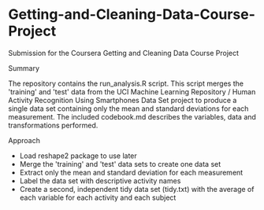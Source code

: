 # Getting-and-Cleaning-Data-Course-Project
Submission for the Coursera Getting and Cleaning Data Course Project

Summary

The repository contains the run_analysis.R script.  This script merges the 'training' and 'test' data from the UCI Machine Learning Repository / Human Activity Recognition Using Smartphones Data Set project to produce a single data set containing only the mean and standard deviations for each measurement.  The included codebook.md describes the variables, data and transformations performed.

Approach

- Load reshape2 package to use later
- Merge the 'training' and 'test' data sets to create one data set
- Extract only the mean and standard deviation for each measurement
- Label the data set with descriptive activity names
- Create a second, independent tidy data set (tidy.txt) with the average of each variable for each activity and each subject
